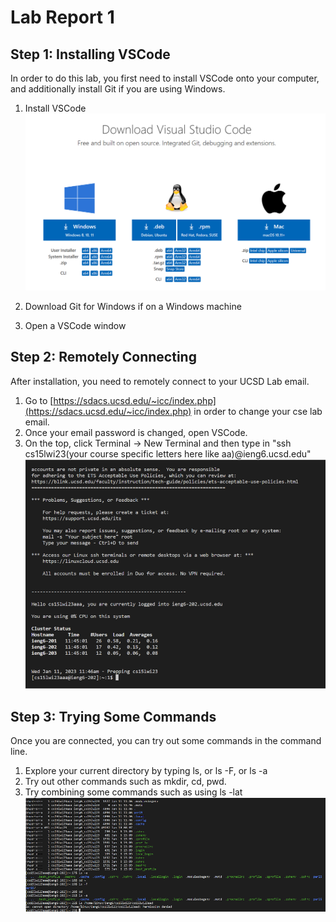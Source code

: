 # Lab Report 1

## Step 1: Installing VSCode

In order to do this lab, you first need to install VSCode onto your computer, and additionally install Git if you are using Windows.

1. Install VSCode
![Image](images/LR1Image1.PNG)

2. Download Git for Windows if on a Windows machine
3. Open a VSCode window

## Step 2: Remotely Connecting

After installation, you need to remotely connect to your UCSD Lab email.

1. Go to [https://sdacs.ucsd.edu/~icc/index.php](https://sdacs.ucsd.edu/~icc/index.php) in order to change your cse lab email.
2. Once your email password is changed, open VSCode.
3. On the top, click Terminal -> New Terminal and then type in "ssh cs15lwi23(your course specific letters here like aa)@ieng6.ucsd.edu"
![Image](images/LR1Image2.png)

## Step 3: Trying Some Commands

Once you are connected, you can try out some commands in the command line.

1. Explore your current directory by typing ls, or ls -F, or ls -a
2. Try out other commands such as mkdir, cd, pwd.
3. Try combining some commands such as using ls -lat
![Image](images/LR1Image3.png)
